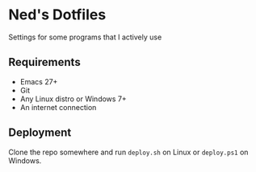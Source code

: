 # Ned's Dotfiles

Settings for some programs that I actively use

## Requirements

- Emacs 27+
- Git
- Any Linux distro or Windows 7+
- An internet connection

## Deployment

Clone the repo somewhere and run `deploy.sh` on Linux or `deploy.ps1` on Windows.
